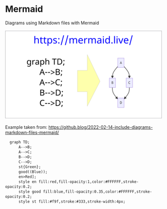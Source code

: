 # Mermaid
Diagrams using Markdown files with Mermaid<br>
<br>
<img src="/img/mermaid-diagrams.png" alt="Mermaid diagram"><br>
<br>
Example taken from: https://github.blog/2022-02-14-include-diagrams-markdown-files-mermaid/
<br>
```mermaid
  graph TD;
      A-->B;
      A-->C;
      B-->D;
      C-->D;
      st{Green};
      good((Blue));
      en>Red];
      style en fill:red,fill-opacity:1,color:#FFFFFF,stroke-opacity:0.2;
      style good fill:blue,fill-opacity:0.35,color:#FFFFFF,stroke-opacity:0.2;
      style st fill:#f9f,stroke:#333,stroke-width:4px;
      
      
```



